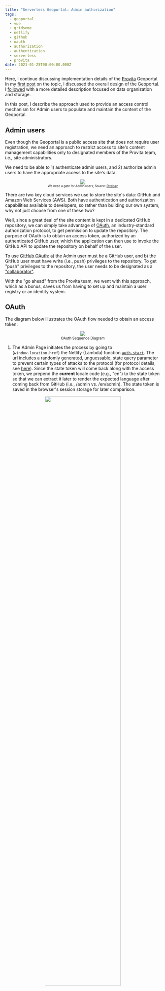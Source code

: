 ```yaml
---
title: "Serverless Geoportal: Admin authorization"
tags:
  - geoportal
  - vue
  - gridsome
  - netlify
  - github
  - oauth
  - authorization
  - authentication
  - serverless
  - provita
date: 2021-01-25T00:00:00.000Z
---
```


Here, I continue discussing implementation details of the [Provita](https://www.provita.org.ve/) Geoportal. In my [first post](https://morinricardo.com/post/2020-10-25-geoportal/) on the topic, I discussed the overall design of the Geoportal. I [followed](https://morinricardo.com/post/2021-01-10-geoportal-data/) with a more detailed description focused on data organization and storage.

In this post, I describe the approach used to provide an access control mechanism for Admin users to populate and maintain the content of the Geoportal.

<!--more-->

## Admin users

Even though the Geoportal is a public access site that does not require user registration, we need an approach to restrict access to site's content management capabilities only to designated members of the Provita team, i.e., site administrators.

We need to be able to 1) authenticate admin users, and 2) authorize admin users to have the appropriate access to the site's data.

<p align="center">
  <img src="/images/uploads/fence.jpg"/>
  <br>
  <small><small>We need a gate for Admin users; Source: <a href="https://pixabay.com/photos/fence-barrier-private-sea-closed-829072/">Pixabay</a></small></small>
</p>

There are two key cloud services we use to store the site's data: GitHub and Amazon Web Services (AWS). Both have authentication and authorization capabilities available to developers, so rather than building our own system, why not just choose from one of these two?

Well, since a great deal of the site content is kept in a dedicated GitHub repository, we can simply take advantage of [OAuth](https://oauth.net/), an industry-standard authorization protocol, to get permission to update the repository.  The purpose of OAuth is to obtain an access token, authorized by an authenticated GitHub user, which the application can then use to invoke the GitHub API to update the repository on behalf of the user.

To use [GitHub OAuth](https://docs.github.com/en/developers/apps/authorizing-oauth-apps): a) the Admin user must be a GitHub user, and b) the GitHub user must have write (i.e., push) privileges to the repository. To get "push" privileges to the repository, the user needs to be designated as a ["collaborator"](https://docs.github.com/en/free-pro-team@latest/github/setting-up-and-managing-your-github-user-account/permission-levels-for-a-user-account-repository#collaborator-access-for-a-repository-owned-by-a-user-account).

With the "go ahead" from the Provita team, we went with this approach, which as a bonus, saves us from having to set up and maintain a user registry or an identity system.

## OAuth

The diagram below illustrates the OAuth flow needed to obtain an access token:

<p align="center">
  <img src="https://www.plantuml.com/plantuml/svg/VP2nJWCn38RtUmhhfaEYBz015J6KWG4nT_4bLh6QiwFWB3mzxech3fJUv2ZwyttEV_WoB5Qdr6MV73YZ6FH7qgp5C9taEKuiy8vdwlzctd0Q8vu4gttkPinM861A8uPB_q_4zbf7jtX62t-ZiKhVtLa0TazDB-nX0H0CVcVqqBM2Cw3jTCO7HIuK34m1RpoIc9N571mqqoDS-JxAagw5tTQcpi9s4Nju-Jt2S2xeWg1nmJkm_Mhx1qUwBdyXMIEtMUscrsqCC_6ss84arYdz0000">
  <br>
  <small>OAuth Sequence Diagram</small>
</p>

1) The Admin Page initiates the process by going to (```window.location.href```) the Netlify (Lambda) function [```auth-start```](https://github.com/jimmyangel/geoportal/blob/master/functions/auth-start.js). The url includes a randomly generated, unguessable, state query parameter to prevent certain types of attacks to the protocol (for protocol details, see [here](https://tools.ietf.org/html/rfc6749#section-10.12)). Since the state token will come back along with the access token, we prepend the **current** locale code (e.g., "en") to the state token so that we can extract it later to render the expected language after coming back from GitHub (i.e., /admin vs. /en/admin). The state token is saved in the browser's session storage for later comparison.

<p align="center">
  <img width="70%" src="/images/uploads/github-connect.png"/>
  <br>
  <small>The Admin Page initiates the process...</small>
</p>

2) As a result of ```auth-start```, the Admin Page is redirected to the GitHub authorization endpoint passing the requested [scope](https://docs.github.com/en/developers/apps/scopes-for-oauth-apps), the state token and, a redirect uri (which is the [```auth-callback```](https://github.com/jimmyangel/geoportal/blob/master/functions/auth-callback.js) Netlify (Lambda) function. If the user is not already logged in, GitHub will request the user's credentials (i.e., user authentication) to authorize the Geoportal application to get the access it needs (this is defined by the ```scope``` parameter, which in our case is ```read:user public_repo```). By the way, if the user is already logged in, the process continues unobtrusively without further user interaction.

<p align="center">
  <img src="/images/uploads/github-login.png"/>
  <br>
  <small>GitHub authenticates the user for us</small>
</p>

3) After successful authentication, GitHub will invoke ```auth-callback``` with a grant code and the state parameter used in Step 1).

4) The ```auth-callback``` function then exchanges the grant code for an access code from the GitHub token endpoint, and redirects the browser back to the Admin Page (using the appropriate language), passing the access token and the state as query parameters.

5) The Admin Page then extracts both the access and the state tokens query parameters. If the state token matches the one saved in the session storage in Step 1), we are good to go. We can now use the access token in all of our GitHub API function calls. We also use the token when invoking a number of Netlify functions used to access AWS (more on this [later](#using-the-access-token-to-restrict-access-to-aws-data)).

Fortunately, to implement the OAuth protocol, we don't have to write all the code from scratch. We can take advantage of a good library like [simple-oauth2](https://github.com/lelylan/simple-oauth2). [This article](https://github.com/netlify-labs/intercom-netlify-oauth) describes an implementation example for a different service provider using the simple-oauth2 library, but since OAuth is a standard, we can pretty much use the very same approach in our case, which is exactly what we did!

## Saving the access token

We need to keep the access token around because it is needed every time we call the GitHub API to access the data repository.

<p align="center">
  <img src="/images/uploads/ticket.jpg"/>
  <br>
  <small><small>We need to keep the token around; Source: <a href="https://pixy.org/4214778/">Pixy.org</a></small></small>
</p>

Now, keep in mind that the access token is a sensitive piece of information, very much like a userid/password. Anyone in possession of the access token can push changes to any of the public repositories the GitHub user has access to!

Our options to save the access token are:

| **Option** |**Pro** |**Con** |
|----|----|-----|
|Keep the token as part of the application state, i.e., do not save it| More secure | Navigating away from the application requires a reconnection user interaction|
|Save the token in the browser's session storage| Survives navigation away from the application (in the same tab) | Less secure |
|Save the token in the browser's local storage| Survives forever, even after browser shutdown | Least secure|

As usual, there is always a compromise between security and convenience. In our case, we opted for the middle ground: save the token in the browser's session storage, which is erased when the associated browser tab is closed. So an Admin user navigating out to another site and coming back to the Admin Page will not require a reconnection.

## Using the access token to restrict access to AWS data

Ok, now with a GitHub access token we can access the GitHub-hosted data directly from the browser. But we still need to provide access control to items that need to be stored in AWS. How can we take advantage of the authorization provided by GitHub to control access to AWS resources?

The approach is simply to wrap every AWS update function (e.g., [delete files](https://github.com/jimmyangel/geoportal/blob/master/functions/delete-files.js), [save user survey](https://github.com/jimmyangel/geoportal/blob/master/functions/send-survey.js)) in a Netlify (Lambda) function, pass the GitHub token to the function invocation, and before performing the requested action, check if the user's access token belongs to a collaborator on the data repository. Then, to access AWS resources, the Netlify (Lambda) function uses a single AWS user's (geoportalp) access key / secret pair configured via [Netlify environment variables](https://docs.netlify.com/configure-builds/environment-variables/). Cool!

## Wrapping up

* We use OAuth to get user authorization to update repository data using the GitHub API

* We delegate user authentication to GitHub

* A Geoportal Admin user must be a GitHub user defined as a collaborator on the data repository

* We extend the use of the GitHub access token to control access to AWS resources using Netlify (Lambda) functions.

---

In upcoming posts I will continue describing additional implementation details of Geoportal.

¡Hasta la vista!

